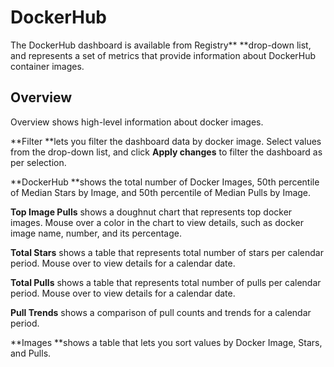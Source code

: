 # DockerHub

The DockerHub dashboard is available from Registry** **drop-down list, and represents a set of metrics that provide information about DockerHub container images.

## Overview <a href="dockerhub-dockerhub-greater-than-overview" id="dockerhub-dockerhub-greater-than-overview"></a>

Overview shows high-level information about docker images.

**Filter **lets you filter the dashboard data by docker image. Select values from the drop-down list, and click **Apply changes** to filter the dashboard as per selection.

**DockerHub **shows the total number of Docker Images, 50th percentile of Median Stars by Image, and 50th percentile of Median Pulls by Image.

**Top Image Pulls** shows a doughnut chart that represents top docker images. Mouse over a color in the chart to view details, such as docker image name, number, and its percentage.

**Total Stars** shows a table that represents total number of stars per calendar period. Mouse over to view details for a calendar date.

**Total Pulls** shows a table that represents total number of pulls per calendar period. Mouse over to view details for a calendar date.

**Pull Trends** shows a comparison of pull counts and trends for a calendar period. 

**Images **shows a table that lets you sort values by Docker Image, Stars, and Pulls.
